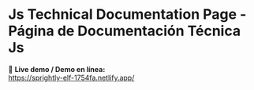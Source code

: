 # Js Technical Documentation Page - Página de Documentación Técnica Js

🔗 **Live demo / Demo en línea:**\
https://sprightly-elf-1754fa.netlify.app/
